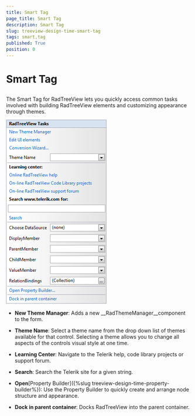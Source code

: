 ```yaml
---
title: Smart Tag
page_title: Smart Tag
description: Smart Tag
slug: treeview-design-time-smart-tag
tags: smart,tag
published: True
position: 0
---
```


# Smart Tag



## 

The Smart Tag for RadTreeView lets you quickly access common tasks involved with building RadTreeView elements and customizing appearance through themes.

![treeview-design-time-smart-tag 001](images/treeview-design-time-smart-tag001.png)

* __New Theme Manager__: Adds a new __RadThemeManager__component to the form.

* __Theme Name__: Select a theme name from the drop down list of themes available for that control. Selecting a theme allows you to change all aspects of the controls visual style at one time.

* __Learning Center__: Navigate to the Telerik help, code library projects or support forum.

* __Search__: Search the Telerik site for a given string.

* __Open__[Property Builder]({%slug treeview-design-time-property-builder%}): Use the Property Builder to quickly create and arrange node structure and appearance.

* __Dock in parent container__: Docks RadTreeView into the parent container.

